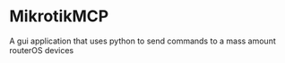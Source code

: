 # MikrotikMCP
A gui application that uses python to send commands to a mass amount routerOS devices
